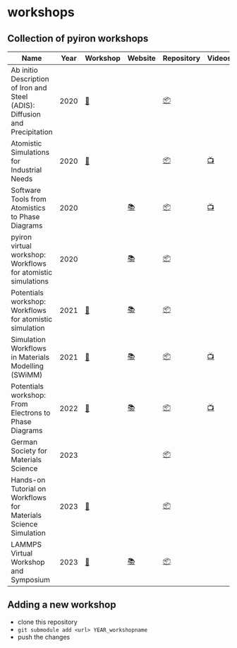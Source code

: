 # workshops

## Collection of pyiron workshops

| Name | Year | Workshop | Website | Repository | Videos |
|------|------|----------|---------|------------|--------|
| Ab initio Description of Iron and Steel (ADIS): Diffusion and Precipitation | 2020 | [:memo:](https://www.mpie.de/4433801/adis2020) | | [:package:](https://github.com/pyiron/ADIS-workshop-2020) |  | 
| Atomistic Simulations for Industrial Needs | 2020 | [:memo:](https://www.nist.gov/news-events/events/2020/08/atomistic-simulations-industrial-needs) | | [:package:](https://github.com/pyiron/NIST-workshop-2020) | [:tv:](https://www.youtube.com/watch?v=jQGYUgJK3Ug) | 
| Software Tools from Atomistics to Phase Diagrams | 2020 | | [:books:](https://pyiron.org/phasediagram-workshop-2020/) | [:package:](https://github.com/pyiron/phasediagram-workshop-2020) | [:tv:](https://www.youtube.com/playlist?list=PL7AkGfbmuLRReeaQmsTl-vaDyEZR8ROkx) | 
| pyiron virtual workshop: Workflows for atomistic simulations | 2020 | | [:books:](https://pyiron.org/pyiron-virtual-workshop-2020) | [:package:](https://github.com/pyiron/pyiron-virtual-workshop-2020) | | 
| Potentials workshop: Workflows for atomistic simulation | 2021 | [:memo:](http://potentials.rub.de/2021/index.php) | [:books:](https://pyiron.org/potentials-workshop-2021/) | [:package:](https://github.com/pyiron/potentials-workshop-2021) | | 
| Simulation Workflows in Materials Modelling (SWiMM) | 2021 | [:memo:](https://www.cecam.org/workshop-details/27) | [:books:](http://pyiron.org/swimm-workshop-2021/) | [:package:](https://github.com/pyiron/swimm-workshop-2021) | [:tv:](https://www.youtube.com/playlist?list=PL7AkGfbmuLRQeJ-Koq_6m99Lq4mueF2L-) |
| Potentials workshop: From Electrons to Phase Diagrams | 2022 | [:memo:](http://potentials.rub.de/2022/index.php) | [:books:](http://pyiron.org/potentials-workshop-2022/intro.html) | [:package:](https://github.com/pyiron/potentials-workshop-2022) | [:tv:](https://www.youtube.com/watch?v=8NP3DpUkg6U) | 
| German Society for Materials Science | 2023 | | | [:package:](https://github.com/pyiron/DGM_workshop/) | | 
| Hands-on Tutorial on Workflows for Materials Science Simulation | 2023 | [:memo:](https://www.dpg-verhandlungen.de/year/2023/conference/skm/part/mm/session/1/contribution/1) | | [:package:](https://github.com/pyiron/dpg-workflows-tutorial-2023) | | 
| LAMMPS Virtual Workshop and Symposium | 2023 | [:memo:](https://www.lammps.org/workshops/Aug23/) | [:books:](http://pyiron.org/lammps-workshop-2023) | [:package:](https://github.com/pyiron/lammps-workshop-2023) | | 

## Adding a new workshop
- clone this repository
- `git submodule add <url> YEAR_workshopname`
- push the changes

